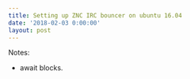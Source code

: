 ```yaml
---
title: Setting up ZNC IRC bouncer on ubuntu 16.04
date: '2018-02-03 0:00:00'
layout: post
---
```


Notes:

* await blocks.
